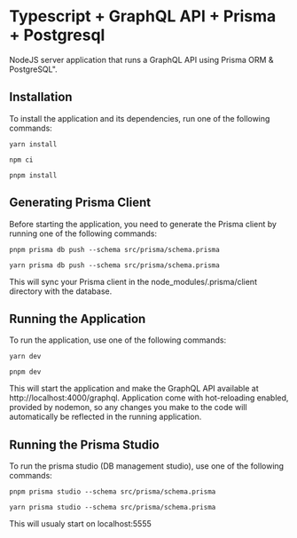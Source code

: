 # Typescript + GraphQL API + Prisma + Postgresql

NodeJS server application that runs a GraphQL API using Prisma ORM & PostgreSQL".

## Installation

To install the application and its dependencies, run one of the following commands:

```
yarn install
```
```
npm ci
```
```
pnpm install
```

## Generating Prisma Client

Before starting the application, you need to generate the Prisma client by running one of the following commands:
```
pnpm prisma db push --schema src/prisma/schema.prisma
```
```
yarn prisma db push --schema src/prisma/schema.prisma
```
This will sync your Prisma client in the node_modules/.prisma/client directory with the database.


## Running the Application

To run the application, use one of the following commands:
```
yarn dev
```
```
pnpm dev
```

This will start the application and make the GraphQL API available at http://localhost:4000/graphql.
Application come with hot-reloading enabled, provided by nodemon, so any changes you make to the code will automatically be reflected in the running application.


## Running the Prisma Studio

To run the prisma studio (DB management studio), use one of the following commands:
```
pnpm prisma studio --schema src/prisma/schema.prisma
```
```
yarn prisma studio --schema src/prisma/schema.prisma
```
This will usualy start on localhost:5555
